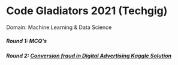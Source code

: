 #  Code Gladiators 2021 (Techgig)
Domain: Machine Learning & Data Science

#####   Round 1: MCQ's
#####   Round 2: [Conversion fraud in Digital Advertising Kaggle Solution](https://www.kaggle.com/mykeysid10/infyzero-cg-2021)


